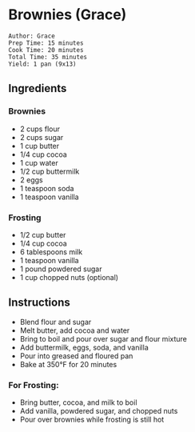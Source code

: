 # Brownies (Grace)

```
Author: Grace
Prep Time: 15 minutes
Cook Time: 20 minutes
Total Time: 35 minutes
Yield: 1 pan (9x13)
```

## Ingredients

### Brownies
- 2 cups flour
- 2 cups sugar
- 1 cup butter
- 1/4 cup cocoa
- 1 cup water
- 1/2 cup buttermilk
- 2 eggs
- 1 teaspoon soda
- 1 teaspoon vanilla

### Frosting
- 1/2 cup butter
- 1/4 cup cocoa
- 6 tablespoons milk
- 1 teaspoon vanilla
- 1 pound powdered sugar
- 1 cup chopped nuts (optional)

## Instructions

- Blend flour and sugar
- Melt butter, add cocoa and water
- Bring to boil and pour over sugar and flour mixture
- Add buttermilk, eggs, soda, and vanilla
- Pour into greased and floured pan
- Bake at 350°F for 20 minutes

### For Frosting:
- Bring butter, cocoa, and milk to boil
- Add vanilla, powdered sugar, and chopped nuts
- Pour over brownies while frosting is still hot

